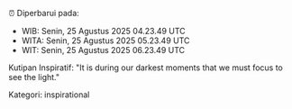 ⏰ Diperbarui pada:
- WIB: Senin, 25 Agustus 2025 04.23.49 UTC
- WITA: Senin, 25 Agustus 2025 05.23.49 UTC
- WIT: Senin, 25 Agustus 2025 06.23.49 UTC

Kutipan Inspiratif:
"It is during our darkest moments that we must focus to see the light."


Kategori: inspirational

